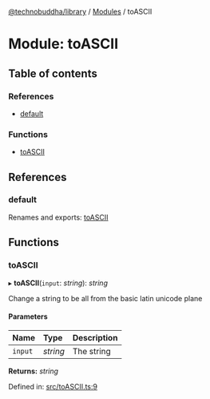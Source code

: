 [@technobuddha/library](../..) / [Modules](../Modules.md) / toASCII

# Module: toASCII

## Table of contents

### References

- [default](toascii.md#default)

### Functions

- [toASCII](toascii.md#toascii)

## References

### default

Renames and exports: [toASCII](toascii.md#toascii)

## Functions

### toASCII

▸ **toASCII**(`input`: *string*): *string*

Change a string to be all from the basic latin unicode plane

#### Parameters

| Name | Type | Description |
| :------ | :------ | :------ |
| `input` | *string* | The string |

**Returns:** *string*

Defined in: [src/toASCII.ts:9](../../src/toASCII.ts#L9)

